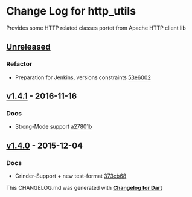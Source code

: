 # Change Log for http_utils
Provides some HTTP related classes portet from Apache HTTP client lib

## [Unreleased](http://github.com/mikemitterer/dart-http_utils/compare/v1.5...HEAD)

### Refactor
* Preparation for Jenkins, versions constraints [53e6002](https://github.com/mikemitterer/dart-http_utils/commit/53e600246e2b3f30883791a51a4f82a370f06fb1)

## [v1.4.1](http://github.com/mikemitterer/dart-http_utils/compare/v1.4.0...v1.4.1) - 2016-11-16

### Docs
* Strong-Mode support [a27801b](https://github.com/mikemitterer/dart-http_utils/commit/a27801b95d0f2878dea619ae85a9960e205cd42c)

## [v1.4.0](http://github.com/mikemitterer/dart-http_utils/compare/v1.3.2...v1.4.0) - 2015-12-04

### Docs
* Grinder-Support + new test-format [373cb68](https://github.com/mikemitterer/dart-http_utils/commit/373cb6825daa9d5ec6d428758c7b8b3358642e66)


This CHANGELOG.md was generated with [**Changelog for Dart**](https://pub.dartlang.org/packages/changelog)
